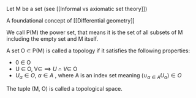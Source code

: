 
Let M be a set (see [[Informal vs axiomatic set theory]])

A foundational concept of [[Differential geometry]]


We call P(M) the power set, that means it is the set of all subsets of M including the empty set and M itself.

A set O $\subset$ P(M) is called a topology if it satisfies the following properties:
- 0 $\in$ O
- U $\in$ O, V$\in$  $\implies$ $U \cap V \in$ O 
- $U_{\alpha}\in O$, $\alpha \in A$ , where A is an index set meaning $(\cup_{\alpha\in A} U_\alpha ) \in O$ 

The tuple (M, O) is called a topological space.

